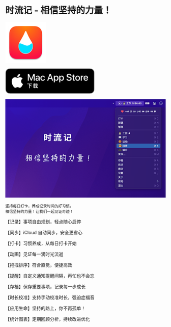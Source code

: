 # 时流记 - 相信坚持的力量！ 

[![App Icon](icon-128.png)](https://apps.apple.com/cn/app/时流记-记录美好时光/id1579812310)

[![Download_on_the_Mac_App_Store_Badge](download.svg)](https://apps.apple.com/cn/app/时流记-记录美好时光/id1579812310)

![App Icon](screenshot-1.png)

    坚持每日打卡，养成记录时间的好习惯。
    相信坚持的力量！让我们一起见证奇迹！

【记录】事项自由规划，轻点随心启停

【同步】iCloud 自动同步，安全更省心

【打卡】习惯养成，从每日打卡开始

【动画】见证每一滴时光流逝

【拖拽排序】符合直觉，便捷高效

【提醒】自定义通知提醒间隔，再忙也不会忘

【存档】保存重要事项，记录每一步成长

【时长校准】支持手动校准时长，强迫症福音

【应用生命】坚持的路上，你不再孤单！

【统计图表】定期回顾分析，持续改进优化